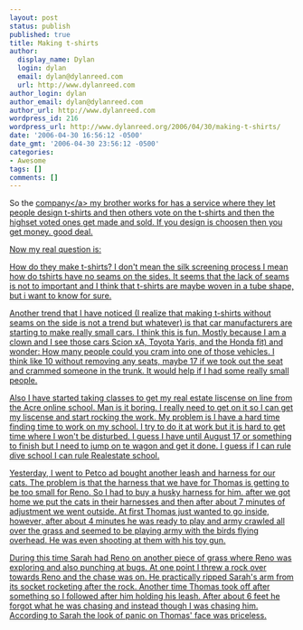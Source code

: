 ```yaml
---
layout: post
status: publish
published: true
title: Making t-shirts
author:
  display_name: Dylan
  login: dylan
  email: dylan@dylanreed.com
  url: http://www.dylanreed.com
author_login: dylan
author_email: dylan@dylanreed.com
author_url: http://www.dylanreed.com
wordpress_id: 216
wordpress_url: http://www.dylanreed.org/2006/04/30/making-t-shirts/
date: '2006-04-30 16:56:12 -0500'
date_gmt: '2006-04-30 23:56:12 -0500'
categories:
- Awesome
tags: []
comments: []
---
```

<p>So the <a href="http:&#47;&#47;www.skinnycorp.com">company<&#47;a> my brother works for has a service where they let people design t-shirts and then others vote on the t-shirts and then the highset voted ones get made and sold. If you design is choosen then you get money. good deal.</p>
<p>Now my real question is:</p>
<p>How do they make t-shirts? I don't mean the silk screening process I mean how do tshirts have no seams on the sides. It seems that the lack of seams is not to important and I think that t-shirts are maybe woven in a tube shape, but i want to know for sure.</p>
<p>Another trend that I have noticed (I realize that making t-shirts without seams on the side is not a trend but whatever) is that car manufacturers are starting to make really small cars. I think this is fun. Mostly because I am a clown and I see those cars Scion xA, Toyota Yaris, and the Honda fit) and wonder: How many people could you cram into one of those vehicles. I think like 10 without removing any seats, maybe 17 if we took out the seat and crammed someone in the trunk. It would help if I had some really small people.</p>
<p>Also I have started taking classes to get my real estate liscense on line from the Acre online school. Man is it boring. I really need to get on it so I can get my liscense and start rocking the work. My problem is I have a hard time finding time to work on my school. I try to do it at work but it is hard to get time where I won't be disturbed. I guess I have until August 17 or something to finish but I need to jump on te wagon and get it done. I guess if I can rule dive school I can rule Realestate school.</p>
<p>Yesterday, I went to Petco ad bought another leash and harness for our cats. The problem is that the harness that we have for Thomas is getting to be too small for Reno. So I had to buy a husky harness for him. after we got home we put the cats in their harnesses and then after about 7 minutes of adjustment we went outside. At first Thomas just wanted to go inside, however, after about 4 minutes he was ready to play and army crawled all over the grass and seemed to be playing army with the birds flying overhead. He was even shooting at them with his toy gun.</p>
<p>During this time Sarah had Reno on another piece of grass where Reno was exploring and also punching at bugs. At one point I threw a rock over towards Reno and the chase was on. He practically ripped Sarah's arm from its socket rocketing after the rock. Another time Thomas took off after something so I followed after him holding his leash. After about 6 feet he forgot what he was chasing and instead though I was chasing him. According to Sarah the look of panic on Thomas' face was priceless.</p>
